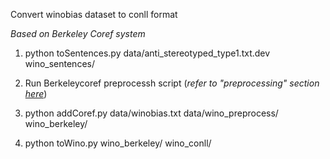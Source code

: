 Convert winobias dataset to conll format

*Based on Berkeley Coref system*

1. python toSentences.py data/anti_stereotyped_type1.txt.dev wino_sentences/

2. Run Berkeleycoref preprocessh script
(*refer to "preprocessing" section [here](http://nlp.cs.berkeley.edu/downloads/berkeleycoref-readme.txt)*)

3. python addCoref.py data/winobias.txt data/wino_preprocess/ wino_berkeley/

4. python toWino.py wino_berkeley/ wino_conll/
